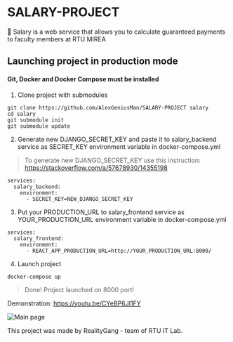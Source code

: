 # SALARY-PROJECT
💸 Salary is a web service that allows you to calculate guaranteed payments to faculty members at RTU MIREA

## Launching project in production mode
#### Git, Docker and Docker Compose must be installed

1. Clone project with submodules

```
git clone https://github.com/AlexGeniusMan/SALARY-PROJECT salary
cd salary
git submodule init
git submodule update
```

2. Generate new DJANGO_SECRET_KEY and paste it to salary_backend service as SECRET_KEY environment variable in docker-compose.yml

> To generate new DJANGO_SECRET_KEY use this instruction: https://stackoverflow.com/a/57678930/14355198

```
services:
  salary_backend:
    environment:
      - SECRET_KEY=NEW_DJANGO_SECRET_KEY
```

3. Put your PRODUCTION_URL to salary_frontend service as YOUR_PRODUCTION_URL environment variable in docker-compose.yml
```
services:
  salary_frontend:
    environment:
      - REACT_APP_PRODUCTION_URL=http://YOUR_PRODUCTION_URL:8000/
```

4. Launch project

```
docker-compose up
```

> Done! Project launched on 8000 port!

<!---

-->
Demonstration: https://youtu.be/CYeBP6JI1FY

![Main page](https://github.com/AlexGeniusMan/SALARY-PROJECT/blob/master/readme-images/main.png?raw=true)

This project was made by RealityGang - team of RTU IT Lab.
